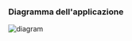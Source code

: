 ### Diagramma dell'applicazione
![diagram](https://user-images.githubusercontent.com/113930607/236504364-4b498bae-6165-455d-b2f5-b1cd7c861051.png)
